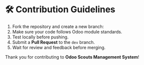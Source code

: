 # 🛠️ Contribution Guidelines

1. Fork the repository and create a new branch:
2. Make sure your code follows Odoo module standards.
3. Test locally before pushing.
4. Submit a **Pull Request** to the `dev` branch.
5. Wait for review and feedback before merging.

Thank you for contributing to **Odoo Scouts Management System**!
